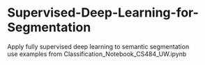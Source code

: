# Supervised-Deep-Learning-for-Segmentation
Apply fully supervised deep learning to semantic segmentation\
use examples from Classification_Notebook_CS484_UW.ipynb 
